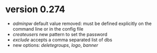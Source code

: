 # version 0.274

* *adminpw* default value removed: must be defined explicitly on the command line or in the config file
* *createusers* new pattern to set the password
* *exclude* accepts a comma separated list of dbs
* new options: *deletegroups*, *logo*, *banner*

